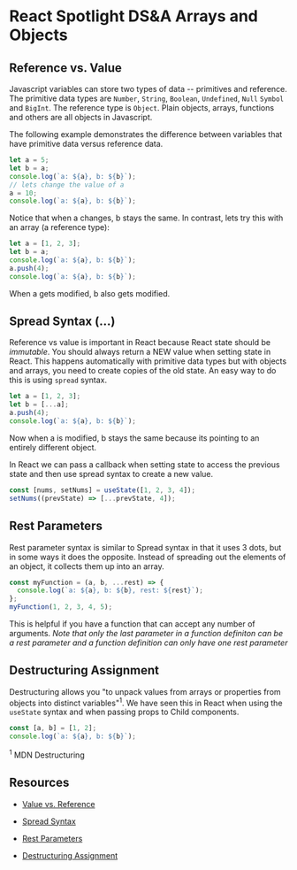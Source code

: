 # React Spotlight DS&A Arrays and Objects

## Reference vs. Value

Javascript variables can store two types of data -- primitives and reference. The primitive data types are `Number`, `String`, `Boolean`, `Undefined`, `Null` `Symbol` and `BigInt`. The reference type is `Object`. Plain objects, arrays, functions and others are all objects in Javascript.

The following example demonstrates the difference between variables that have primitive data versus reference data.

```js
let a = 5;
let b = a;
console.log(`a: ${a}, b: ${b}`);
// lets change the value of a
a = 10;
console.log(`a: ${a}, b: ${b}`);
```

Notice that when a changes, b stays the same. In contrast, lets try this with an array (a reference type):

```js
let a = [1, 2, 3];
let b = a;
console.log(`a: ${a}, b: ${b}`);
a.push(4);
console.log(`a: ${a}, b: ${b}`);
```

When a gets modified, b also gets modified.

## Spread Syntax (...)

Reference vs value is important in React because React state should be _immutable_. You should always return a NEW value when setting state in React. This happens automatically with primitive data types but with objects and arrays, you need to create copies of the old state. An easy way to do this is using `spread` syntax.

```js
let a = [1, 2, 3];
let b = [...a];
a.push(4);
console.log(`a: ${a}, b: ${b}`);
```

Now when a is modified, b stays the same because its pointing to an entirely different object.

In React we can pass a callback when setting state to access the previous state and then use spread syntax to create a new value.

```js
const [nums, setNums] = useState([1, 2, 3, 4]);
setNums((prevState) => [...prevState, 4]);
```

## Rest Parameters

Rest parameter syntax is similar to Spread syntax in that it uses 3 dots, but in some ways it does the opposite. Instead of spreading out the elements of an object, it collects them up into an array.

```js
const myFunction = (a, b, ...rest) => {
  console.log(`a: ${a}, b: ${b}, rest: ${rest}`);
};
myFunction(1, 2, 3, 4, 5);
```

This is helpful if you have a function that can accept any number of arguments. _Note that only the last parameter in a function definiton can be a rest parameter and a function definition can only have one rest parameter_

## Destructuring Assignment

Destructuring allows you "to unpack values from arrays or properties from objects into distinct variables"<sup>1</sup>. We have seen this in React when using the `useState` syntax and when passing props to Child components.

```js
const [a, b] = [1, 2];
console.log(`a: ${a}, b: ${b}`);
```

<sup>1</sup> MDN Destructuring

## Resources

- [Value vs. Reference](https://dmitripavlutin.com/value-vs-reference-javascript/#:~:text=In%20JavaScript%2C%20you%20can%20pass,by%20reference%20when%20assigning%20objects.)

- [Spread Syntax](https://developer.mozilla.org/en-US/docs/Web/JavaScript/Reference/Operators/Spread_syntax)
- [Rest Parameters](https://developer.mozilla.org/en-US/docs/Web/JavaScript/Reference/Functions/rest_parameters)
- [Destructuring Assignment](https://developer.mozilla.org/en-US/docs/Web/JavaScript/Reference/Operators/Destructuring_assignment)
